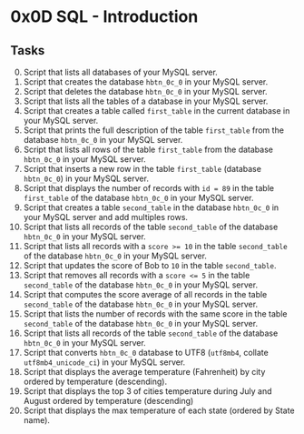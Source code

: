 # 0x0D SQL - Introduction

## Tasks

0. Script that lists all databases of your MySQL server.
1. Script that creates the database `hbtn_0c_0` in your MySQL server.
2. Script that deletes the database `hbtn_0c_0` in your MySQL server.
3. Script that lists all the tables of a database in your MySQL server.
4. Script that creates a table called `first_table` in the current database in your MySQL server.
5. Script that prints the full description of the table `first_table` from the database `hbtn_0c_0` in your MySQL server.
6. Script that lists all rows of the table `first_table` from the database `hbtn_0c_0` in your MySQL server.
7. Script that inserts a new row in the table `first_table` (database `hbtn_0c_0`) in your MySQL server.
8. Script that displays the number of records with `id = 89` in the table `first_table` of the database `hbtn_0c_0` in your MySQL server.
9. Script that creates a table `second_table` in the database `hbtn_0c_0` in your MySQL server and add multiples rows.
10. Script that lists all records of the table `second_table` of the database `hbtn_0c_0` in your MySQL server.
11. Script that lists all records with a `score >= 10` in the table `second_table` of the database `hbtn_0c_0` in your MySQL server.
12. Script that updates the score of Bob to `10` in the table `second_table`.
13. Script that removes all records with a `score <= 5` in the table `second_table` of the database `hbtn_0c_0` in your MySQL server.
14. Script that computes the score average of all records in the table `second_table` of the database `hbtn_0c_0` in your MySQL server.
15. Script that lists the number of records with the same score in the table `second_table` of the database `hbtn_0c_0` in your MySQL server.
16. Script that lists all records of the table `second_table` of the database `hbtn_0c_0` in your MySQL server.
17. Script that converts `hbtn_0c_0` database to UTF8 (`utf8mb4`, collate `utf8mb4_unicode_ci`) in your MySQL server.
18. Script that displays the average temperature (Fahrenheit) by city ordered by temperature (descending).
19. Script that displays the top 3 of cities temperature during July and August ordered by temperature (descending)
20. Script that displays the max temperature of each state (ordered by State name).
